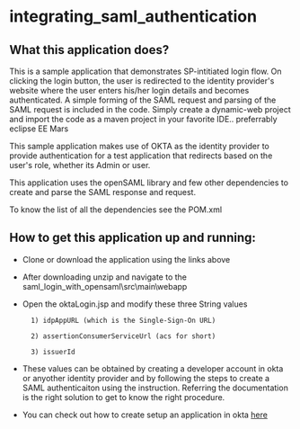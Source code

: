 # integrating_saml_authentication

## What this application does?

This is a sample application that demonstrates SP-intitiated login flow. On clicking the login button, the user is redirected to the identity provider's website 
where the user enters his/her login details and becomes authenticated. A simple forming of the SAML request and parsing of the SAML request is included in the code.
Simply create a dynamic-web project and import the code as a maven project in your favorite IDE.. preferrably eclipse EE Mars

This sample application makes use of OKTA as the identity provider to provide authentication for a test application that redirects based on the user's role, whether its Admin or user.

This application uses the openSAML library and few other dependencies to create and parse the SAML response and request.

To know the list of all the dependencies see the POM.xml

## How to get this application up and running:

- Clone or download the application using the links above

- After downloading unzip and navigate to the saml_login_with_opensaml\src\main\webapp 

- Open the oktaLogin.jsp and modify these three String values

		1) idpAppURL (which is the Single-Sign-On URL)
		
		2) assertionConsumerServiceUrl (acs for short)
		
		3) issuerId
		
- These values can be obtained by creating a developer account in okta or anyother identity provider and by following the steps to create a SAML authenticaiton using the instruction.
Referring the documentation is the right solution to get to know the right procedure.

- You can check out how to create setup an application in okta [here](https://developer.okta.com/standards/SAML/setting_up_a_saml_application_in_okta)
 



		